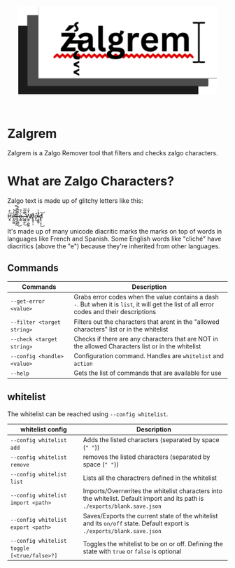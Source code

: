 <br>
<p align="center"><img src="ZalgremLogo.gif" display="block" height="200"></p>
<br>

# Zalgrem
Zalgrem is a Zalgo Remover tool that filters and checks zalgo characters.

# What are Zalgo Characters?
Zalgo text is made up of glitchy letters like this: <br><br>H̷̬̥͂̀̂͘͘e̶̛͓̺̰̻͂͛́͝ľ̶̲̤̗̹̟̲̄̾̈́̿l̶̨̝͈̻͉̏̈́̽͊̚͜ò̶̭̳̈́̎,̶̧̻̝͓̿͋̈͜ ̶̥͓̮̆͋̑̎Ẁ̸͚̭͕̺̰͚̽̃́o̸͙̰̙̦͕̐r̸̖͒͜l̵̛͙͉͇̦̾͐͘d̸͓͍͔͉̠͜͝ <br><br> It's made up of many unicode diacritic marks the marks on top of words in languages like French and Spanish. Some English words like "cliché" have diacritics (above the "e") because they're inherited from other languages. 

## Commands
 |               Commands              | Description | 
 |-------------------------------------|-------------|
 |`--get-error <value>`                | Grabs error codes when the value contains a dash `-`. But when it is `list`, it will get the list of all error codes and their descriptions| 
 |`--filter <target string>`           | Filters out the characters that arent in the "allowed characters" list or in the whitelist |
 |`--check <target string>          `  | Checks if there are any characters that are NOT in the allowed Characters list or in the whitelist
 | `--config <handle> <value>`      | Configuration command. Handles are `whitelist` and `action`|
 | `--help`                            | Gets the list of commands that are available for use |


## whitelist
The whitelist can be reached using `--config whitelist`.

|               whitelist config              |                                          Description                                         |
|---------------------------------------------|----------------------------------------------------------------------------------------------|
| `--config whitelist add`                    | Adds the listed characters (separated by space (`" "`))                                      |
| `--config whitelist remove`                 | removes the listed characters (separated by space (`" "`))                                   |
| `--config whitelist list`                   | Lists all the charactrers defined in the whitelist                                           |
| `--config whitelist import <path>`          | Imports/Overrwrites the whitelist characters into the whitelist. Default import and its path is `./exports/blank.save.json`                                                                                                                                   | 
| `--config whitelist export <path>`          | Saves/Exports the current state of the whitelist and its `on/off` state. Default export is `./exports/blank.save.json`                                                                                                                                        |
| `--config whitelist toggle [<true/false>?]` | Toggles the whitelist to be on or off. Defining the state with `true` or `false` is optional | 
